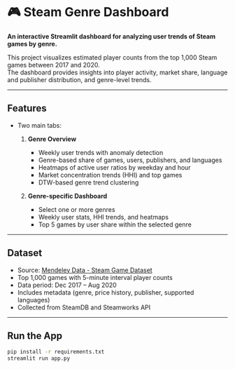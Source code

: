 # 🎮 Steam Genre Dashboard

**An interactive Streamlit dashboard for analyzing user trends of Steam games by genre.**

This project visualizes estimated player counts from the top 1,000 Steam games between 2017 and 2020.  
The dashboard provides insights into player activity, market share, language and publisher distribution, and genre-level trends.

---

## Features

- Two main tabs:
  1. **Genre Overview**  
     - Weekly user trends with anomaly detection  
     - Genre-based share of games, users, publishers, and languages  
     - Heatmaps of active user ratios by weekday and hour  
     - Market concentration trends (HHI) and top games  
     - DTW-based genre trend clustering  

  2. **Genre-specific Dashboard**  
     - Select one or more genres  
     - Weekly user stats, HHI trends, and heatmaps  
     - Top 5 games by user share within the selected genre  

---

## Dataset

- Source: [Mendeley Data - Steam Game Dataset](https://data.mendeley.com/datasets/ycy3sy3vj2/1)
- Top 1,000 games with 5-minute interval player counts
- Data period: Dec 2017 – Aug 2020
- Includes metadata (genre, price history, publisher, supported languages)
- Collected from SteamDB and Steamworks API

---

## Run the App

```bash
pip install -r requirements.txt
streamlit run app.py